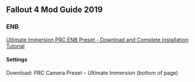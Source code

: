 ## Fallout 4 Mod Guide 2019
### ENB
[Ultimate Immersion PRC ENB Preset - Download and Complete Installation Tutorial](https://www.youtube.com/watch?v=J1wLMBvOO_A&feature=youtu.be)
#### Settings
[](https://www.nexusmods.com/fallout4/mods/6796?tab=files)Download: PRC Camera Preset – Ultimate Immersion (bottom of page)
